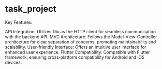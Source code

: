 # task_project

Key Features:

API Integration: Utilizes Dio as the HTTP client for seamless communication with the backend API.
MVC Architecture: Follows the Model-View-Controller architecture for clear separation of concerns, promoting maintainability and scalability.
User-friendly Interface: Offers an intuitive user interface for enhanced user experience.
Flutter Compatibility: Compatible with Flutter framework, ensuring cross-platform compatibility for Android and iOS devices.
